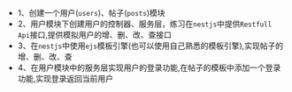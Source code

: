 * 1、创建一个用户(`users`)、帖子(`posts`)模块
* 2、用户模块下创建用户的控制器、服务层，练习在`nestjs`中提供`Restfull Api`接口,提供模拟用户的增、删、改、查接口
* 3、在`nestjs`中使用`ejs`模板引擎(也可以使用自己熟悉的模板引擎),实现帖子的增、删、改、查
* 4、在用户模块中的服务层实现用户的登录功能,在帖子的模板中添加一个登录功能,实现登录返回当前用户